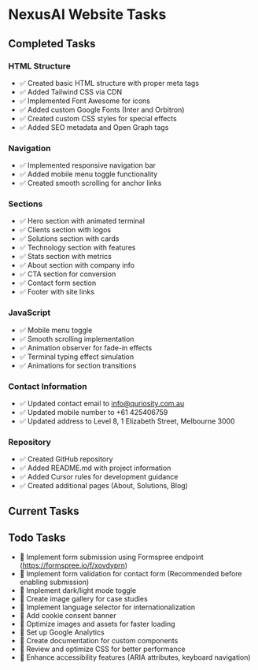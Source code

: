 # NexusAI Website Tasks

## Completed Tasks

### HTML Structure
- ✅ Created basic HTML structure with proper meta tags
- ✅ Added Tailwind CSS via CDN
- ✅ Implemented Font Awesome for icons
- ✅ Added custom Google Fonts (Inter and Orbitron)
- ✅ Created custom CSS styles for special effects
- ✅ Added SEO metadata and Open Graph tags

### Navigation
- ✅ Implemented responsive navigation bar
- ✅ Added mobile menu toggle functionality
- ✅ Created smooth scrolling for anchor links

### Sections
- ✅ Hero section with animated terminal
- ✅ Clients section with logos
- ✅ Solutions section with cards
- ✅ Technology section with features
- ✅ Stats section with metrics
- ✅ About section with company info
- ✅ CTA section for conversion
- ✅ Contact form section
- ✅ Footer with site links

### JavaScript
- ✅ Mobile menu toggle
- ✅ Smooth scrolling implementation
- ✅ Animation observer for fade-in effects
- ✅ Terminal typing effect simulation
- ✅ Animations for section transitions

### Contact Information
- ✅ Updated contact email to info@quriosity.com.au
- ✅ Updated mobile number to +61 425406759
- ✅ Updated address to Level 8, 1 Elizabeth Street, Melbourne 3000

### Repository
- ✅ Created GitHub repository
- ✅ Added README.md with project information
- ✅ Added Cursor rules for development guidance
- ✅ Created additional pages (About, Solutions, Blog)

## Current Tasks

## Todo Tasks
- 📝 Implement form submission using Formspree endpoint (https://formspree.io/f/xovdyprn)
- 📝 Implement form validation for contact form (Recommended before enabling submission)
- 📝 Implement dark/light mode toggle
- 📝 Create image gallery for case studies
- 📝 Implement language selector for internationalization
- 📝 Add cookie consent banner
- 📝 Optimize images and assets for faster loading
- 📝 Set up Google Analytics
- 📝 Create documentation for custom components
- 📝 Review and optimize CSS for better performance
- 📝 Enhance accessibility features (ARIA attributes, keyboard navigation)
